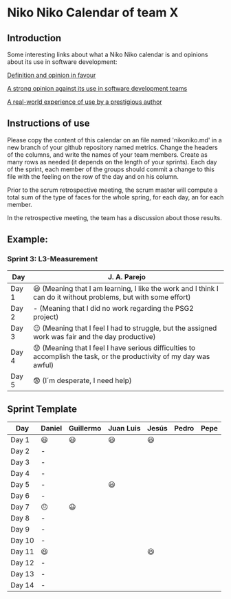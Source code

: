 # Niko Niko Calendar of team X
## Introduction
Some interesting links about what a Niko Niko calendar is and opinions about its use in software development:

[Definition and opinion in favour](https://blog.teammood.com/2018/07/24/evaluating-your-teams-health-with-the-niko-niko-calendar.html?utm_source=google&utm_medium=cpc&utm_campaign=blog-niko-niko&utm_content=niko-niko&utm_term=niko%20niko%20calendar&gclid=Cj0KCQjwsYb0BRCOARIsAHbLPhGYfc7zpSwEDx8KE3VjlsTyy1M1F8O8lxyOPWQTpjf71RjXeD5rgWsaAmEhEALw_wcB)

[A strong opinion against its use in software development teams](https://www.tinypulse.com/blog/sk-niko-niko-calendar-workplace-morale)

[A real-world experience of use by a prestigious author](https://www.javiergarzas.com/2015/05/calendarios-niko-niko.html)
## Instructions of use
Please copy the content of this calendar on an file named 'nikoniko.md' in a new branch of your github repository named metrics.
Change the headers of the columns, and write the names of your team members.
Create as many rows as needed (it depends on the length of your sprints).
Each day of the sprint, each member of the groups should commit a change to this file with the feeling on the row of the day and on his column. 

Prior to the scrum retrospective meeting, the scrum master will compute a total sum of the type of faces for the whole spring, for each day, an for each member.

In the retrospective meeting, the team has a discussion about those results.

## Example:

### Sprint 3: L3-Measurement 

| Day           | J. A. Parejo  |
| ------------- | ------------- |
| Day 1         |    :smiley: (Meaning that I am learning, I like the work and I think I can do it without problems, but with some effort) |
| Day 2         |    - (Meaning that I did no work regarding the PSG2 project)           |
| Day 3         |    :neutral_face:  (Meaning that I feel I had to struggle, but the assigned work was fair and the day productive)          |:fearful:
| Day 4         |    :worried: (Meaning that I feel I have serious difficulties to accomplish the task, or the productivity of my day was awful)           |
| Day 5         |    :fearful:   (I´m desperate, I need help)        |


## Sprint Template

| Day           | Daniel    | Guillermo  | Juan Luis     | Jesús     | Pedro     | Pepe     |
| ------------- | ------------- | ------------  | -------------  | -------------  | -------------  | -------------  |
| Day 1         |     :smiley:          |        :smiley:       |   :smiley:     |    :smiley:    |                |                |
| Day 2         |      -         |               |                |                |                |                |
| Day 3         |       -        |               |                |                |                |                |
| Day 4         |        -       |               |                |                |                |                |
| Day 5         |        -       |               |   :smiley:     |                |                |                |
| Day 6         |        -       |               |                |                |                |                |
| Day 7         |   :neutral_face:            |        :smiley:       |                |                |                |                |
| Day 8         |      -         |               |                |                |                |                |
| Day 9         |      -         |               |                |                |                |                |
| Day 10        |      -         |               |                |                |                |                |
| Day 11        |   :smiley:            |               |                |     :smiley:           |                |                |
| Day 12        |      -         |               |                |                |                |                |
| Day 13        |      -         |               |                |                |                |                |
| Day 14        |      -         |               |                |                |                |                |
